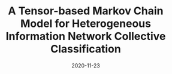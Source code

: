 ---
title: "A Tensor-based Markov Chain Model for Heterogeneous Information Network Collective Classification"
collection: journals
permalink: /publication/A_Tensor
date: 2020-11-23
year: "2020"
venue: "IEEE Transactions on Knowledge and Data Engineering"
city: 
state: ""
thumbnail: "A_Tensor.png"
teaser :
authors: "Chao Han, Jian Chen, Mingkui Tan, Michael K.Ng, Qingyao Wu"
bibtex: A_Tensor.txt
uri: A_Tensor.pdf
arxiv: 
project: 
source: 
poster: 
data:
---